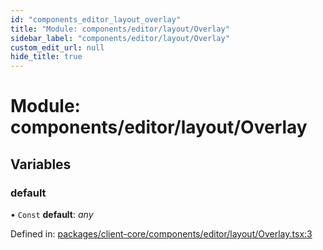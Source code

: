 ```yaml
---
id: "components_editor_layout_overlay"
title: "Module: components/editor/layout/Overlay"
sidebar_label: "components/editor/layout/Overlay"
custom_edit_url: null
hide_title: true
---
```


# Module: components/editor/layout/Overlay

## Variables

### default

• `Const` **default**: *any*

Defined in: [packages/client-core/components/editor/layout/Overlay.tsx:3](https://github.com/xr3ngine/xr3ngine/blob/56376a778/packages/client-core/components/editor/layout/Overlay.tsx#L3)
